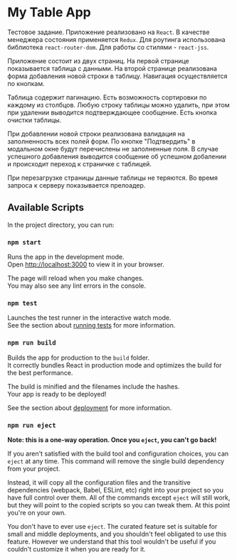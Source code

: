 # My Table App

Тестовое задание. Приложение реализовано на `React`. В качестве менеджера состояния применяется `Redux`. Для роутинга использована библиотека `react-router-dom`.
Для работы со стилями - `react-jss`.


Приложение состоит из двух страниц. На первой странице показывается таблица с данными. На второй странице реализована форма добавления новой строки в таблицу. Навигация осуществляется по кнопкам.

Таблица содержит пагинацию. Есть возможность сортировки по каждому из столбцов. Любую строку таблицы можно удалить, при этом при удалении выводится 
подтверждающее сообщение. Есть кнопка очистки таблицы.

При добавлении новой строки реализована валидация на заполненность всех полей форм. По кнопке "Подтвердить" в модальном окне будут перечислены не заполненные поля.
В случае успешного добавления выводится сообщение об успешном добалении и происходит переход к страничке с таблицей.

При перезагрузке страницы данные таблицы не теряются. Во время запроса к серверу показывается прелоадер.



## Available Scripts

In the project directory, you can run:

### `npm start`

Runs the app in the development mode.\
Open [http://localhost:3000](http://localhost:3000) to view it in your browser.

The page will reload when you make changes.\
You may also see any lint errors in the console.

### `npm test`

Launches the test runner in the interactive watch mode.\
See the section about [running tests](https://facebook.github.io/create-react-app/docs/running-tests) for more information.

### `npm run build`

Builds the app for production to the `build` folder.\
It correctly bundles React in production mode and optimizes the build for the best performance.

The build is minified and the filenames include the hashes.\
Your app is ready to be deployed!

See the section about [deployment](https://facebook.github.io/create-react-app/docs/deployment) for more information.

### `npm run eject`

**Note: this is a one-way operation. Once you `eject`, you can't go back!**

If you aren't satisfied with the build tool and configuration choices, you can `eject` at any time. This command will remove the single build dependency from your project.

Instead, it will copy all the configuration files and the transitive dependencies (webpack, Babel, ESLint, etc) right into your project so you have full control over them. All of the commands except `eject` will still work, but they will point to the copied scripts so you can tweak them. At this point you're on your own.

You don't have to ever use `eject`. The curated feature set is suitable for small and middle deployments, and you shouldn't feel obligated to use this feature. However we understand that this tool wouldn't be useful if you couldn't customize it when you are ready for it.

